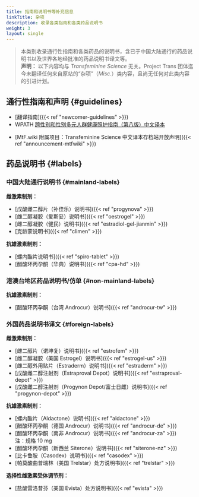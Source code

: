 ```yaml
---
title: 指南和说明书等补充信息
linkTitle: 杂项
description: 收录各类指南和各类药品说明书
weight: 3
layout: single
---
```


> 本类别收录通行性指南和各类药品的说明书，含已于中国大陆通行的药品说明书以及世界各地经批准的药品说明书译文等。  
> **声明：** 以下内容均与 *Transfeminine Science* 无关。Project Trans 团体迄今未翻译任何来自原站的“杂项”（*Misc.*）类内容，且尚无任何对此类内容的引进计划。

## 通行性指南和声明 {#guidelines}

- [翻译指南]({{< ref "newcomer-guidelines" >}})
- WPATH [跨性别和性别多元人群健康照护指南（第八版）中文译本](https://project-trans.org/SOC-8)

+ [MtF.wiki 附属项目：Transfeminine Science 中文译本存档站开放声明]({{< ref "announcement-mtfwiki" >}})

## 药品说明书 {#labels}

### 中国大陆通行说明书 {#mainland-labels}

**雌激素制剂：**

- [戊酸雌二醇片（补佳乐）说明书]({{< ref "progynova" >}})
- [雌二醇凝胶（爱斯妥）说明书]({{< ref "oestrogel" >}})
- [雌二醇凝胶（健民）说明书]({{< ref "estradiol-gel-jianmin" >}})
- [克龄蒙说明书]({{< ref "climen" >}})

**抗雄激素制剂：**

+ [螺内酯片说明书]({{< ref "spiro-tablet" >}})
+ [醋酸环丙孕酮（华典）说明书]({{< ref "cpa-hd" >}})


### 港澳台地区药品说明书/仿单 {#non-mainland-labels}

**抗雄激素制剂：**

- [醋酸环丙孕酮（台湾 Androcur）说明书]({{< ref "androcur-tw" >}})


### 外国药品说明书译文 {#foreign-labels}

**雌激素制剂：**

- [雌二醇片（诺坤复）说明书]({{< ref "estrofem" >}})
- [雌二醇凝胶（美国 Estrogel）说明书]({{< ref "estrogel-us" >}})
- [雌二醇外用贴片（Estraderm）说明书]({{< ref "estraderm" >}})
- [戊酸雌二醇注射剂（Estraproval Depot）说明书]({{< ref "estraproval-depot" >}})
- [戊酸雌二醇注射剂（Progynon Depot/富士日雌）说明书]({{< ref "progynon-depot" >}})

**抗雄激素制剂：**

+ [螺内酯片（Aldactone）说明书]({{< ref "aldactone" >}})
+ [醋酸环丙孕酮（德国 Androcur）说明书]({{< ref "androcur-de" >}})
+ [醋酸环丙孕酮（南非 Androcur）说明书]({{< ref "androcur-za" >}})  
  注：规格 10 mg
+ [醋酸环丙孕酮（新西兰 Siterone）说明书]({{< ref "siterone-nz" >}})
+ [比卡鲁胺（Casodex）说明书]({{< ref "casodex" >}})
+ [帕莫酸曲普瑞林（美国 Trelstar）处方说明书]({{< ref "trelstar" >}})

**选择性雌激素受体调节剂：**

- [盐酸雷洛昔芬（美国 Evista）处方说明书]({{< ref "evista" >}})